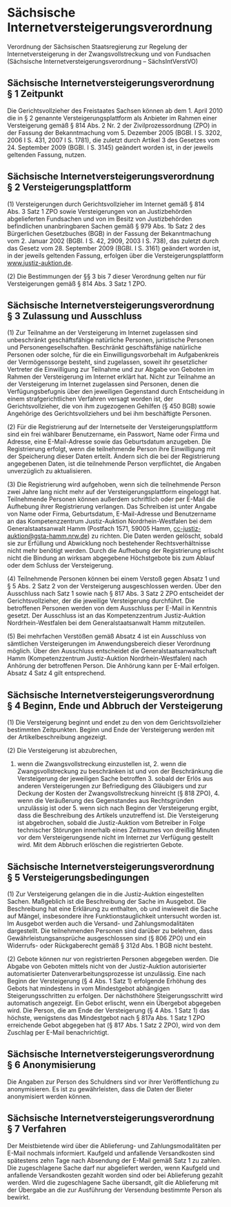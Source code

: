 # Sächsische Internetversteigerungsverordnung

Verordnung der Sächsischen Staatsregierung zur Regelung der Internetversteigerung in der Zwangsvollstreckung und von Fundsachen (Sächsische Internetversteigerungsverordnung – SächsIntVerstVO)

## Sächsische Internetversteigerungsverordnung § 1 Zeitpunkt

Die Gerichtsvollzieher des Freistaates Sachsen können ab dem 1. April 2010 die in § 2 genannte Versteigerungsplattform als Anbieter im Rahmen einer Versteigerung gemäß § 814 Abs. 2 Nr. 2 der 
        Zivilprozessordnung (ZPO) in der Fassung der Bekanntmachung vom 5. Dezember 2005 (BGBl. I S. 3202, 2006 I S. 431, 2007 I S. 1781), die zuletzt durch Artikel 3 des Gesetzes vom 24. September 2009 (BGBl. I S. 3145) geändert worden ist, in der jeweils geltenden Fassung, nutzen.


## Sächsische Internetversteigerungsverordnung § 2 Versteigerungsplattform

(1) Versteigerungen durch Gerichtsvollzieher im Internet gemäß § 814 Abs. 3 Satz 1 
        ZPO sowie Versteigerungen von an Justizbehörden abgelieferten Fundsachen und von im Besitz von Justizbehörden befindlichen unanbringbaren Sachen gemäß § 979 Abs. 1b Satz 2 des 
        Bürgerlichen Gesetzbuches (BGB) in der Fassung der Bekanntmachung vom 2. Januar 2002 (BGBl. I S. 42, 2909, 2003 I S. 738), das zuletzt durch das Gesetz vom 28. September 2009 (BGBl. I S. 3161) geändert worden ist, in der jeweils geltenden Fassung, erfolgen über die Versteigerungsplattform www.justiz-auktion.de.

(2) Die Bestimmungen der §§ 3 bis 7 dieser Verordnung gelten nur für Versteigerungen gemäß § 814 Abs. 3 Satz 1 
        ZPO.


## Sächsische Internetversteigerungsverordnung § 3 Zulassung und Ausschluss

(1) Zur Teilnahme an der Versteigerung im Internet zugelassen sind unbeschränkt geschäftsfähige natürliche Personen, juristische Personen und Personengesellschaften. Beschränkt geschäftsfähige natürliche Personen oder solche, für die ein Einwilligungsvorbehalt im Aufgabenkreis der Vermögenssorge besteht, sind zugelassen, soweit ihr gesetzlicher Vertreter die Einwilligung zur Teilnahme und zur Abgabe von Geboten im Rahmen der Versteigerung im Internet erklärt hat. Nicht zur Teilnahme an der Versteigerung im Internet zugelassen sind Personen, denen die Verfügungsbefugnis über den jeweiligen Gegenstand durch Entscheidung in einem strafgerichtlichen Verfahren versagt worden ist, der Gerichtsvollzieher, die von ihm zugezogenen Gehilfen (§ 450 
BGB) sowie Angehörige des Gerichtsvollziehers und bei ihm beschäftigte Personen.

(2) Für die Registrierung auf der Internetseite der Versteigerungsplattform sind ein frei wählbarer Benutzername, ein Passwort, Name oder Firma und Adresse, eine E-Mail-Adresse sowie das Geburtsdatum anzugeben. Die Registrierung erfolgt, wenn die teilnehmende Person ihre Einwilligung mit der Speicherung dieser Daten erteilt. Ändern sich die bei der Registrierung angegebenen Daten, ist die teilnehmende Person verpflichtet, die Angaben unverzüglich zu aktualisieren.

(3) Die Registrierung wird aufgehoben, wenn sich die teilnehmende Person zwei Jahre lang nicht mehr auf der Versteigerungsplattform eingeloggt hat. Teilnehmende Personen können außerdem schriftlich oder per E-Mail die Aufhebung ihrer Registrierung verlangen. Das Schreiben ist unter Angabe von Name oder Firma, Geburtsdatum, E-Mail-Adresse und Benutzername an das Kompetenzzentrum Justiz-Auktion Nordrhein-Westfalen bei dem Generalstaatsanwalt Hamm (Postfach 1571, 59005 Hamm, cc-justiz-auktion@gsta-hamm.nrw.de) zu richten. Die Daten werden gelöscht, sobald sie zur Erfüllung und Abwicklung noch bestehender Rechtsverhältnisse nicht mehr benötigt werden. Durch die Aufhebung der Registrierung erlischt nicht die Bindung an wirksam abgegebene Höchstgebote bis zum Ablauf oder dem Schluss der Versteigerung.

(4) Teilnehmende Personen können bei einem Verstoß gegen Absatz 1 und § 5 Abs. 2 Satz 2 von der Versteigerung ausgeschlossen werden. Über den Ausschluss nach Satz 1 sowie nach § 817 Abs. 3 Satz 2 
ZPO entscheidet der Gerichtsvollzieher, der die jeweilige Versteigerung durchführt. Die betroffenen Personen werden von dem Ausschluss per E-Mail in Kenntnis gesetzt. Der Ausschluss ist an das Kompetenzzentrum Justiz-Auktion Nordrhein-Westfalen bei dem Generalstaatsanwalt Hamm mitzuteilen.

(5) Bei mehrfachen Verstößen gemäß Absatz 4 ist ein Ausschluss von sämtlichen Versteigerungen im Anwendungsbereich dieser Verordnung möglich. Über den Ausschluss entscheidet die Generalstaatsanwaltschaft Hamm (Kompetenzzentrum Justiz-Auktion Nordrhein-Westfalen) nach Anhörung der betroffenen Person. Die Anhörung kann per E-Mail erfolgen. Absatz 4 Satz 4 gilt entsprechend.


## Sächsische Internetversteigerungsverordnung § 4 Beginn, Ende und Abbruch der Versteigerung

(1) Die Versteigerung beginnt und endet zu den von dem Gerichtsvollzieher bestimmten Zeitpunkten. Beginn und Ende der Versteigerung werden mit der Artikelbeschreibung angezeigt.

(2) Die Versteigerung ist abzubrechen,

1. wenn die Zwangsvollstreckung einzustellen ist, 2. wenn die Zwangsvollstreckung zu beschränken ist und von der Beschränkung die Versteigerung der jeweiligen Sache betroffen 3. sobald der Erlös aus anderen Versteigerungen zur Befriedigung des Gläubigers und zur Deckung der Kosten der Zwangsvollstreckung hinreicht (§ 818 
          ZPO), 4. wenn die Veräußerung des Gegenstandes aus Rechtsgründen unzulässig ist oder 5. wenn sich nach Beginn der Versteigerung ergibt, dass die Beschreibung des Artikels unzutreffend ist. Die Versteigerung ist abgebrochen, sobald die Justiz-Auktion vom Betreiber in Folge technischer Störungen innerhalb eines Zeitraumes von dreißig Minuten vor dem Versteigerungsende nicht im Internet zur Verfügung gestellt wird. Mit dem Abbruch erlöschen die registrierten Gebote.


## Sächsische Internetversteigerungsverordnung § 5 Versteigerungsbedingungen

(1) Zur Versteigerung gelangen die in die Justiz-Auktion eingestellten Sachen. Maßgeblich ist die Beschreibung der Sache im Ausgebot. Die Beschreibung hat eine Erklärung zu enthalten, ob und inwieweit die Sache auf Mängel, insbesondere ihre Funktionstauglichkeit untersucht worden ist. Im Ausgebot werden auch die Versand- und Zahlungsmodalitäten dargestellt. Die teilnehmenden Personen sind darüber zu belehren, dass Gewährleistungsansprüche ausgeschlossen sind (§ 806 
ZPO) und ein Widerrufs- oder Rückgaberecht gemäß § 312d Abs. 1 
        BGB nicht besteht.

(2) Gebote können nur von registrierten Personen abgegeben werden. Die Abgabe von Geboten mittels nicht von der Justiz-Auktion autorisierter automatisierter Datenverarbeitungsprozesse ist unzulässig. Eine nach Beginn der Versteigerung (§ 4 Abs. 1 Satz 1) erfolgende Erhöhung des Gebots hat mindestens in vom Mindestgebot abhängigen Steigerungsschritten zu erfolgen. Der nächsthöhere Steigerungsschritt wird automatisch angezeigt. Ein Gebot erlischt, wenn ein Übergebot abgegeben wird. Die Person, die am Ende der Versteigerung (§ 4 Abs. 1 Satz 1) das höchste, wenigstens das Mindestgebot nach § 817a Abs. 1 Satz 1 
ZPO erreichende Gebot abgegeben hat (§ 817 Abs. 1 Satz 2 
        ZPO), wird von dem Zuschlag per E-Mail benachrichtigt.


## Sächsische Internetversteigerungsverordnung § 6 Anonymisierung

Die Angaben zur Person des Schuldners sind vor ihrer Veröffentlichung zu anonymisieren. Es ist zu gewährleisten, dass die Daten der Bieter anonymisiert werden können.


## Sächsische Internetversteigerungsverordnung § 7 Verfahren

Der Meistbietende wird über die Ablieferung- und Zahlungsmodalitäten per E-Mail nochmals informiert. Kaufgeld und anfallende Versandkosten sind spätestens zehn Tage nach Absendung der E-Mail gemäß Satz 1 zu zahlen. Die zugeschlagene Sache darf nur abgeliefert werden, wenn Kaufgeld und anfallende Versandkosten gezahlt worden sind oder bei Ablieferung gezahlt werden. Wird die zugeschlagene Sache übersandt, gilt die Ablieferung mit der Übergabe an die zur Ausführung der Versendung bestimmte Person als bewirkt.

